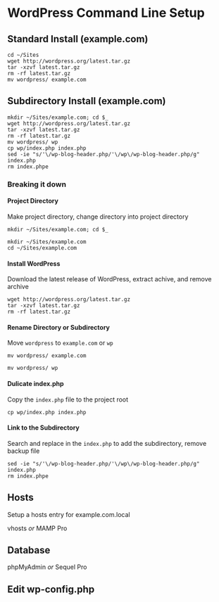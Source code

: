 # WordPress Command Line Setup

## Standard Install (example.com)
```shell
cd ~/Sites
wget http://wordpress.org/latest.tar.gz
tar -xzvf latest.tar.gz
rm -rf latest.tar.gz
mv wordpress/ example.com
```

## Subdirectory Install (example.com)
```shell
mkdir ~/Sites/example.com; cd $_
wget http://wordpress.org/latest.tar.gz
tar -xzvf latest.tar.gz
rm -rf latest.tar.gz
mv wordpress/ wp
cp wp/index.php index.php
sed -ie "s/'\/wp-blog-header.php/'\/wp\/wp-blog-header.php/g" index.php
rm index.phpe
```

### Breaking it down

#### Project Directory
Make project directory, change directory into project directory 
```shell
mkdir ~/Sites/example.com; cd $_
```
```shell
mkdir ~/Sites/example.com
cd ~/Sites/example.com
```

#### Install WordPress
Download the latest release of WordPress, extract achive, and remove archive
```shell
wget http://wordpress.org/latest.tar.gz
tar -xzvf latest.tar.gz
rm -rf latest.tar.gz
```

#### Rename Directory or Subdirectory
Move ```wordpress``` to ```example.com``` or ```wp```
```shell
mv wordpress/ example.com
```
```shell
mv wordpress/ wp
```

#### Dulicate index.php
Copy the ```index.php``` file to the project root
```shell
cp wp/index.php index.php
```

#### Link to the Subdirectory
Search and replace in the ```index.php``` to add the subdirectory, remove backup file
```shell
sed -ie "s/'\/wp-blog-header.php/'\/wp\/wp-blog-header.php/g" index.php
rm index.phpe
```

## Hosts
Setup a hosts entry for example.com.local

vhosts _or_ MAMP Pro

## Database

phpMyAdmin _or_ Sequel Pro

## Edit wp-config.php
